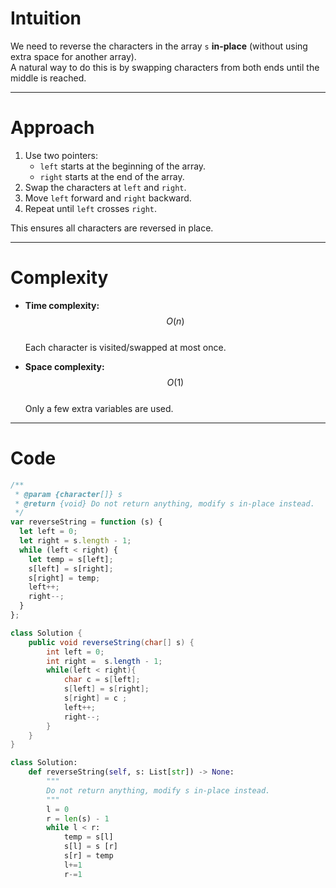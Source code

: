 # Intuition

We need to reverse the characters in the array `s` **in-place** (without using extra space for another array).  
A natural way to do this is by swapping characters from both ends until the middle is reached.

---

# Approach

1. Use two pointers:
   - `left` starts at the beginning of the array.
   - `right` starts at the end of the array.
2. Swap the characters at `left` and `right`.
3. Move `left` forward and `right` backward.
4. Repeat until `left` crosses `right`.

This ensures all characters are reversed in place.

---

# Complexity

- **Time complexity:** $$O(n)$$  
  Each character is visited/swapped at most once.

- **Space complexity:** $$O(1)$$  
  Only a few extra variables are used.

---

# Code

```javascript []
/**
 * @param {character[]} s
 * @return {void} Do not return anything, modify s in-place instead.
 */
var reverseString = function (s) {
  let left = 0;
  let right = s.length - 1;
  while (left < right) {
    let temp = s[left];
    s[left] = s[right];
    s[right] = temp;
    left++;
    right--;
  }
};
```

```Java []
class Solution {
    public void reverseString(char[] s) {
        int left = 0;
        int right =  s.length - 1;
        while(left < right){
            char c = s[left];
            s[left] = s[right];
            s[right] = c ;
            left++;
            right--;
        }
    }
}
```
``` python []
class Solution:
    def reverseString(self, s: List[str]) -> None:
        """
        Do not return anything, modify s in-place instead.
        """
        l = 0
        r = len(s) - 1
        while l < r:
            temp = s[l]
            s[l] = s [r]
            s[r] = temp
            l+=1
            r-=1
```
